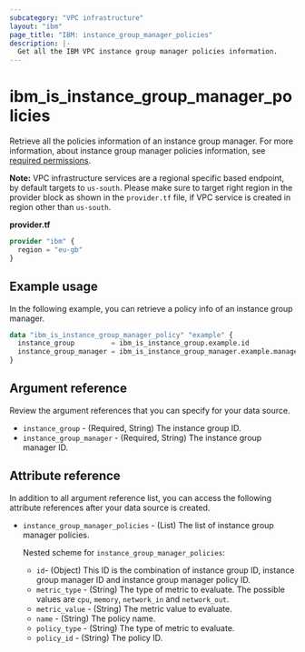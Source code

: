 ```yaml
---
subcategory: "VPC infrastructure"
layout: "ibm"
page_title: "IBM: instance_group_manager_policies"
description: |-
  Get all the IBM VPC instance group manager policies information.
---
```


# ibm_is_instance_group_manager_policies
Retrieve all the policies information of an instance group manager. For more information, about instance group manager policies information, see [required permissions](https://cloud.ibm.com/docs/vpc?topic=vpc-resource-authorizations-required-for-api-and-cli-calls).

**Note:** 
VPC infrastructure services are a regional specific based endpoint, by default targets to `us-south`. Please make sure to target right region in the provider block as shown in the `provider.tf` file, if VPC service is created in region other than `us-south`.

**provider.tf**

```terraform
provider "ibm" {
  region = "eu-gb"
}
```

## Example usage
In the following example, you can retrieve a policy info of an instance group manager.

```terraform
data "ibm_is_instance_group_manager_policy" "example" {
  instance_group         = ibm_is_instance_group.example.id
  instance_group_manager = ibm_is_instance_group_manager.example.manager_id
}
```

## Argument reference
Review the argument references that you can specify for your data source.

- `instance_group` - (Required, String) The instance group ID.
- `instance_group_manager` - (Required, String) The instance group manager ID.

## Attribute reference
In addition to all argument reference list, you can access the following attribute references after your data source is created.

- `instance_group_manager_policies` - (List) The list of instance group manager policies.

  Nested scheme for `instance_group_manager_policies`:
  - `id`- (Object) This ID is the combination of instance group ID, instance group manager ID and instance group manager policy ID.
  - `metric_type` - (String) The type of metric to evaluate. The possible values are `cpu`, `memory`, `network_in` and `network_out`.
  - `metric_value` -  (String) The metric value to evaluate.
  - `name` - (String) The policy name.
  - `policy_type` - (String) The type of metric to evaluate.
  - `policy_id` - (String) The policy ID.
